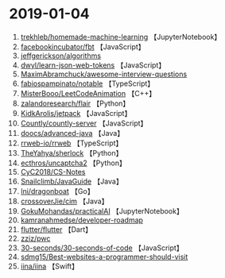 # 2019-01-04

1. [trekhleb/homemade-machine-learning](https://github.com/trekhleb/homemade-machine-learning) 【JupyterNotebook】
2. [facebookincubator/fbt](https://github.com/facebookincubator/fbt) 【JavaScript】
3. [jeffgerickson/algorithms](https://github.com/jeffgerickson/algorithms) 
4. [dwyl/learn-json-web-tokens](https://github.com/dwyl/learn-json-web-tokens) 【JavaScript】
5. [MaximAbramchuck/awesome-interview-questions](https://github.com/MaximAbramchuck/awesome-interview-questions) 
6. [fabiospampinato/notable](https://github.com/fabiospampinato/notable) 【TypeScript】
7. [MisterBooo/LeetCodeAnimation](https://github.com/MisterBooo/LeetCodeAnimation) 【C++】
8. [zalandoresearch/flair](https://github.com/zalandoresearch/flair) 【Python】
9. [KidkArolis/jetpack](https://github.com/KidkArolis/jetpack) 【JavaScript】
10. [Countly/countly-server](https://github.com/Countly/countly-server) 【JavaScript】
11. [doocs/advanced-java](https://github.com/doocs/advanced-java) 【Java】
12. [rrweb-io/rrweb](https://github.com/rrweb-io/rrweb) 【TypeScript】
13. [TheYahya/sherlock](https://github.com/TheYahya/sherlock) 【Python】
14. [ecthros/uncaptcha2](https://github.com/ecthros/uncaptcha2) 【Python】
15. [CyC2018/CS-Notes](https://github.com/CyC2018/CS-Notes) 
16. [Snailclimb/JavaGuide](https://github.com/Snailclimb/JavaGuide) 【Java】
17. [lni/dragonboat](https://github.com/lni/dragonboat) 【Go】
18. [crossoverJie/cim](https://github.com/crossoverJie/cim) 【Java】
19. [GokuMohandas/practicalAI](https://github.com/GokuMohandas/practicalAI) 【JupyterNotebook】
20. [kamranahmedse/developer-roadmap](https://github.com/kamranahmedse/developer-roadmap) 
21. [flutter/flutter](https://github.com/flutter/flutter) 【Dart】
22. [zziz/pwc](https://github.com/zziz/pwc) 
23. [30-seconds/30-seconds-of-code](https://github.com/30-seconds/30-seconds-of-code) 【JavaScript】
24. [sdmg15/Best-websites-a-programmer-should-visit](https://github.com/sdmg15/Best-websites-a-programmer-should-visit) 
25. [iina/iina](https://github.com/iina/iina) 【Swift】
